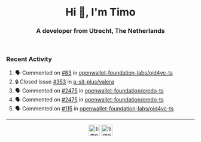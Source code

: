 <h1 align="center">Hi 👋, I'm Timo</h1>
<h3 align="center">A developer from Utrecht, The Netherlands</h3>
<br/>
<!-- https://github.com/rahuldkjain/github-profile-readme-generator --!>

<!--  <p align="left"><img src="https://github-readme-stats.vercel.app/api?username=timoglastra&show_icons=true&count_private=true&" alt="timoglastra" /></p> --!>

<!--
Github language stats
<p align="left"><img src="https://github-readme-stats.vercel.app/api/top-langs/?username=timoglastra&layout=compact" alt="timoglastra" /><p>
-->

<!-- Codestats language stats -->
<!-- <p align="left"><img src="https://codestats-readme.vercel.app/api/top-langs/?username=timoglastra&layout=compact&language_count=12" alt="timoglastra" /><p>    --!>
  
<h3>Recent Activity</h3>

<!--START_SECTION:activity-->
1. 🗣 Commented on [#83](https://github.com/openwallet-foundation-labs/oid4vc-ts/pull/83#issuecomment-3471892941) in [openwallet-foundation-labs/oid4vc-ts](https://github.com/openwallet-foundation-labs/oid4vc-ts)
2. 🔒 Closed issue [#353](https://github.com/a-sit-plus/valera/issues/353) in [a-sit-plus/valera](https://github.com/a-sit-plus/valera)
3. 🗣 Commented on [#2475](https://github.com/openwallet-foundation/credo-ts/pull/2475#issuecomment-3471670871) in [openwallet-foundation/credo-ts](https://github.com/openwallet-foundation/credo-ts)
4. 🗣 Commented on [#2475](https://github.com/openwallet-foundation/credo-ts/pull/2475#issuecomment-3468326678) in [openwallet-foundation/credo-ts](https://github.com/openwallet-foundation/credo-ts)
5. 🗣 Commented on [#115](https://github.com/openwallet-foundation-labs/oid4vc-ts/pull/115#issuecomment-3468318235) in [openwallet-foundation-labs/oid4vc-ts](https://github.com/openwallet-foundation-labs/oid4vc-ts)
<!--END_SECTION:activity-->

---

<p align="center">
<a href="https://twitter.com/timoglastra" target="blank"><img align="center" src="https://cdn.jsdelivr.net/npm/simple-icons@3.0.1/icons/twitter.svg" alt="timoglastra" height="30" width="30" /></a>
<a href="https://linkedin.com/in/timoglastra" target="blank"><img align="center" src="https://cdn.jsdelivr.net/npm/simple-icons@3.0.1/icons/linkedin.svg" alt="timoglastra" height="30" width="30" /></a>
</p>



